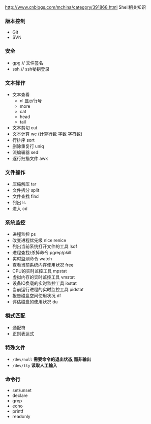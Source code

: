 http://www.cnblogs.com/mchina/category/391868.html Shell相关知识

### 版本控制
- Git
- SVN

### 安全
- gpg // 文件签名
- ssh // ssh秘钥登录

### 文本操作
- 文本查看
  - nl 显示行号
  - more
  - cat
  - head
  - tail
- 文本剪切 cut
- 文本计算 wc (计算行数 字数 字符数)
- 行排序 sort
- 删除重复行 uniq
- 流编辑器 sed
- 逐行扫描文件 awk

### 文件操作
- 压缩解压 tar
- 文件拆分 split
- 文件查找 find
- 列出 ls
- 进入 cd

### 系统监控
- 进程监控 ps
- 改变进程优先级 nice renice
- 列出当前系统打开文件的工具 lsof
- 进程查找/杀掉命令 pgrep/pkill
- 实时监测命令 watch
- 查看当前系统内存使用状况 free
- CPU的实时监控工具 mpstat
- 虚拟内存的实时监控工具 vmstat
- 设备IO负载的实时监控工具 iostat
- 当前运行进程的实时监控工具 pidstat
- 报告磁盘空间使用状况 df
- 评估磁盘的使用状况 du

### 模式匹配
- 通配符
- 正则表达式

### 特殊文件
- `/dev/null` **需要命令的退出状态,而非输出**
- `/dev/tty` **读取人工输入**

### 命令行
- set/unset
- declare
- grep
- echo
- printf
- readonly
